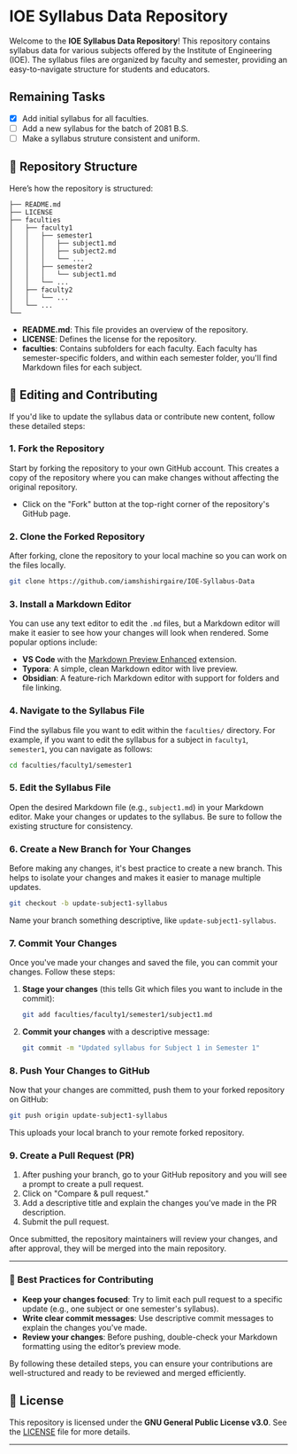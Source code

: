 # IOE Syllabus Data Repository

Welcome to the **IOE Syllabus Data Repository**! This repository contains syllabus data for various subjects offered by the Institute of Engineering (IOE). The syllabus files are organized by faculty and semester, providing an easy-to-navigate structure for students and educators.

## Remaining Tasks
- [x] Add initial syllabus for all faculties. 
- [ ] Add a new syllabus for the batch of 2081 B.S.
- [ ] Make a syllabus struture consistent and uniform.
  
## 📁 Repository Structure

Here’s how the repository is structured:

```
├── README.md
├── LICENSE
├── faculties
│   ├── faculty1
│   │   ├── semester1
│   │   │   ├── subject1.md
│   │   │   ├── subject2.md
│   │   │   └── ...
│   │   ├── semester2
│   │   │   └── subject1.md
│   │   └── ...
│   ├── faculty2
│   │   └── ...
│   └── ...
└── 
```

- **README.md**: This file provides an overview of the repository.
- **LICENSE**: Defines the license for the repository.
- **faculties**: Contains subfolders for each faculty. Each faculty has semester-specific folders, and within each semester folder, you'll find Markdown files for each subject.


## 📝 Editing and Contributing

If you'd like to update the syllabus data or contribute new content, follow these detailed steps:

### 1. **Fork the Repository**

Start by forking the repository to your own GitHub account. This creates a copy of the repository where you can make changes without affecting the original repository.

- Click on the "Fork" button at the top-right corner of the repository's GitHub page.

### 2. **Clone the Forked Repository**

After forking, clone the repository to your local machine so you can work on the files locally.

```bash
git clone https://github.com/iamshishirgaire/IOE-Syllabus-Data
```

### 3. **Install a Markdown Editor**

You can use any text editor to edit the `.md` files, but a Markdown editor will make it easier to see how your changes will look when rendered. Some popular options include:

- **VS Code** with the [Markdown Preview Enhanced](https://marketplace.visualstudio.com/items?itemName=shd101wyy.markdown-preview-enhanced) extension.
- **Typora**: A simple, clean Markdown editor with live preview.
- **Obsidian**: A feature-rich Markdown editor with support for folders and file linking.

### 4. **Navigate to the Syllabus File**

Find the syllabus file you want to edit within the `faculties/` directory. For example, if you want to edit the syllabus for a subject in `faculty1`, `semester1`, you can navigate as follows:

```bash
cd faculties/faculty1/semester1
```

### 5. **Edit the Syllabus File**

Open the desired Markdown file (e.g., `subject1.md`) in your Markdown editor. Make your changes or updates to the syllabus. Be sure to follow the existing structure for consistency.

### 6. **Create a New Branch for Your Changes**

Before making any changes, it's best practice to create a new branch. This helps to isolate your changes and makes it easier to manage multiple updates.

```bash
git checkout -b update-subject1-syllabus
```

Name your branch something descriptive, like `update-subject1-syllabus`.

### 7. **Commit Your Changes**

Once you've made your changes and saved the file, you can commit your changes. Follow these steps:

1. **Stage your changes** (this tells Git which files you want to include in the commit):

   ```bash
   git add faculties/faculty1/semester1/subject1.md
   ```

2. **Commit your changes** with a descriptive message:

   ```bash
   git commit -m "Updated syllabus for Subject 1 in Semester 1"
   ```

### 8. **Push Your Changes to GitHub**

Now that your changes are committed, push them to your forked repository on GitHub:

```bash
git push origin update-subject1-syllabus
```

This uploads your local branch to your remote forked repository.

### 9. **Create a Pull Request (PR)**

1. After pushing your branch, go to your GitHub repository and you will see a prompt to create a pull request.
2. Click on "Compare & pull request."
3. Add a descriptive title and explain the changes you’ve made in the PR description.
4. Submit the pull request.

Once submitted, the repository maintainers will review your changes, and after approval, they will be merged into the main repository.

---

### 🎯 Best Practices for Contributing

- **Keep your changes focused**: Try to limit each pull request to a specific update (e.g., one subject or one semester's syllabus).
- **Write clear commit messages**: Use descriptive commit messages to explain the changes you've made.
- **Review your changes**: Before pushing, double-check your Markdown formatting using the editor’s preview mode.

By following these detailed steps, you can ensure your contributions are well-structured and ready to be reviewed and merged efficiently.

## 📜 License

This repository is licensed under the **GNU General Public License v3.0**. See the [LICENSE](./LICENSE) file for more details.

---